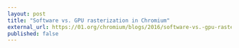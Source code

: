 ```yaml
---
layout: post
title: "Software vs. GPU rasterization in Chromium"
external_url: https://01.org/chromium/blogs/2016/software-vs.-gpu-rasterization-chromium
published: false
---
```

